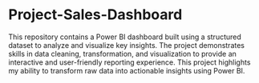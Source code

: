 # Project-Sales-Dashboard

This repository contains a Power BI dashboard built using a structured dataset to analyze and visualize key insights. The project demonstrates skills in data cleaning, transformation, and visualization to provide an interactive and user-friendly reporting experience. This project highlights my ability to transform raw data into actionable insights using Power BI.
